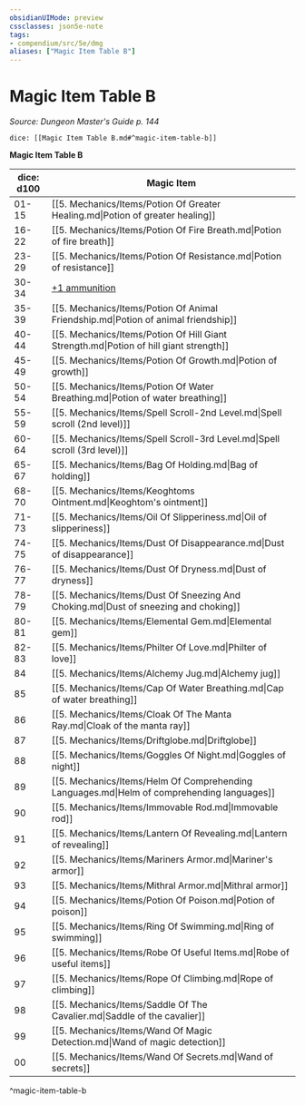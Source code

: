 ```yaml
---
obsidianUIMode: preview
cssclasses: json5e-note
tags:
- compendium/src/5e/dmg
aliases: ["Magic Item Table B"]
---
```

# Magic Item Table B
*Source: Dungeon Master's Guide p. 144* 

`dice: [[Magic Item Table B.md#^magic-item-table-b]]`

**Magic Item Table B**

| dice: d100 | Magic Item |
|------------|------------|
| 01-15 | [[5. Mechanics/Items/Potion Of Greater Healing.md\|Potion of greater healing]] |
| 16-22 | [[5. Mechanics/Items/Potion Of Fire Breath.md\|Potion of fire breath]] |
| 23-29 | [[5. Mechanics/Items/Potion Of Resistance.md\|Potion of resistance]] |
| 30-34 | [+1 ammunition](compendium/items/1-ammunition.md) |
| 35-39 | [[5. Mechanics/Items/Potion Of Animal Friendship.md\|Potion of animal friendship]] |
| 40-44 | [[5. Mechanics/Items/Potion Of Hill Giant Strength.md\|Potion of hill giant strength]] |
| 45-49 | [[5. Mechanics/Items/Potion Of Growth.md\|Potion of growth]] |
| 50-54 | [[5. Mechanics/Items/Potion Of Water Breathing.md\|Potion of water breathing]] |
| 55-59 | [[5. Mechanics/Items/Spell Scroll-2nd Level.md\|Spell scroll (2nd level)]] |
| 60-64 | [[5. Mechanics/Items/Spell Scroll-3rd Level.md\|Spell scroll (3rd level)]] |
| 65-67 | [[5. Mechanics/Items/Bag Of Holding.md\|Bag of holding]] |
| 68-70 | [[5. Mechanics/Items/Keoghtoms Ointment.md\|Keoghtom's ointment]] |
| 71-73 | [[5. Mechanics/Items/Oil Of Slipperiness.md\|Oil of slipperiness]] |
| 74-75 | [[5. Mechanics/Items/Dust Of Disappearance.md\|Dust of disappearance]] |
| 76-77 | [[5. Mechanics/Items/Dust Of Dryness.md\|Dust of dryness]] |
| 78-79 | [[5. Mechanics/Items/Dust Of Sneezing And Choking.md\|Dust of sneezing and choking]] |
| 80-81 | [[5. Mechanics/Items/Elemental Gem.md\|Elemental gem]] |
| 82-83 | [[5. Mechanics/Items/Philter Of Love.md\|Philter of love]] |
| 84 | [[5. Mechanics/Items/Alchemy Jug.md\|Alchemy jug]] |
| 85 | [[5. Mechanics/Items/Cap Of Water Breathing.md\|Cap of water breathing]] |
| 86 | [[5. Mechanics/Items/Cloak Of The Manta Ray.md\|Cloak of the manta ray]] |
| 87 | [[5. Mechanics/Items/Driftglobe.md\|Driftglobe]] |
| 88 | [[5. Mechanics/Items/Goggles Of Night.md\|Goggles of night]] |
| 89 | [[5. Mechanics/Items/Helm Of Comprehending Languages.md\|Helm of comprehending languages]] |
| 90 | [[5. Mechanics/Items/Immovable Rod.md\|Immovable rod]] |
| 91 | [[5. Mechanics/Items/Lantern Of Revealing.md\|Lantern of revealing]] |
| 92 | [[5. Mechanics/Items/Mariners Armor.md\|Mariner's armor]] |
| 93 | [[5. Mechanics/Items/Mithral Armor.md\|Mithral armor]] |
| 94 | [[5. Mechanics/Items/Potion Of Poison.md\|Potion of poison]] |
| 95 | [[5. Mechanics/Items/Ring Of Swimming.md\|Ring of swimming]] |
| 96 | [[5. Mechanics/Items/Robe Of Useful Items.md\|Robe of useful items]] |
| 97 | [[5. Mechanics/Items/Rope Of Climbing.md\|Rope of climbing]] |
| 98 | [[5. Mechanics/Items/Saddle Of The Cavalier.md\|Saddle of the cavalier]] |
| 99 | [[5. Mechanics/Items/Wand Of Magic Detection.md\|Wand of magic detection]] |
| 00 | [[5. Mechanics/Items/Wand Of Secrets.md\|Wand of secrets]] |
^magic-item-table-b